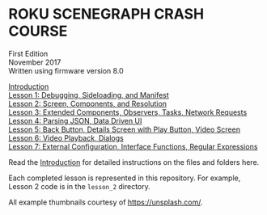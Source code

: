 # ROKU SCENEGRAPH CRASH COURSE
First Edition  
November 2017  
Written using firmware version 8.0

[Introduction](docs/Introduction.md)  
[Lesson 1: Debugging, Sideloading, and Manifest](docs/Lesson1.md)  
[Lesson 2: Screen, Components, and Resolution](docs/Lesson2.md)  
[Lesson 3: Extended Components, Observers, Tasks, Network Requests](docs/Lesson3.md)  
[Lesson 4: Parsing JSON, Data Driven UI](docs/Lesson4.md)  
[Lesson 5: Back Button, Details Screen with Play Button, Video Screen](docs/Lesson5.md)  
[Lesson 6: Video Playback, Dialogs](docs/Lesson7.md)  
[Lesson 7: External Configuration, Interface Functions, Regular Expressions](docs/Lesson7.md)  

Read the [Introduction](docs/Introduction.md) for detailed instructions on the files and folders here.

Each completed lesson is represented in this repository. For example, Lesson 2 code is in the `lesson_2` directory.

All example thumbnails courtesy of https://unsplash.com/.
